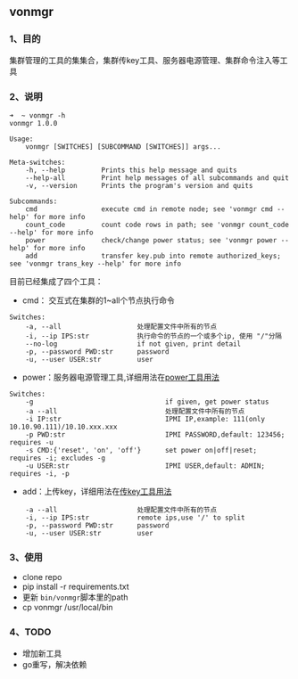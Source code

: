 ## vonmgr 

### 1、目的
集群管理的工具的集集合，集群传key工具、服务器电源管理、集群命令注入等工具

### 2、说明
```shell
➜  ~ vonmgr -h
vonmgr 1.0.0

Usage:
    vonmgr [SWITCHES] [SUBCOMMAND [SWITCHES]] args...

Meta-switches:
    -h, --help         Prints this help message and quits
    --help-all         Print help messages of all subcommands and quit
    -v, --version      Prints the program's version and quits

Subcommands:
    cmd                execute cmd in remote node; see 'vonmgr cmd --help' for more info
    count_code         count code rows in path; see 'vonmgr count_code --help' for more info
    power              check/change power status; see 'vonmgr power --help' for more info
    add                transfer key.pub into remote authorized_keys; see 'vonmgr trans_key --help' for more info
```
目前已经集成了四个工具：
- cmd： 交互式在集群的1~all个节点执行命令

```shell
Switches:
    -a, --all                   处理配置文件中所有的节点
    -i, --ip IPS:str            执行命令的节点的一个或多个ip, 使用 "/"分隔
    --no-log                    if not given, print detail
    -p, --password PWD:str      password
    -u, --user USER:str         user
```
- power：服务器电源管理工具,详细用法在[power工具用法](https://github.com/vonhng/ipmimgr/blob/master/README.md)

```shell
Switches:
    -g                                 if given, get power status
    -a --all                           处理配置文件中所有的节点
    -i IP:str                          IPMI IP,example: 111(only 10.10.90.111)/10.10.xxx.xxx
    -p PWD:str                         IPMI PASSWORD,default: 123456; requires -u
    -s CMD:{'reset', 'on', 'off'}      set power on|off|reset; requires -i; excludes -g
    -u USER:str                        IPMI USER,default: ADMIN; requires -i, -p
```
- add：上传key，详细用法在[传key工具用法](https://github.com/vonhng/transfer_pubkey/blob/master/README.md)

```Switches:
    -a --all                    处理配置文件中所有的节点
    -i, --ip IPS:str            remote ips,use '/' to split
    -p, --password PWD:str      password
    -u, --user USER:str         user
```
### 3、使用
- clone repo
- pip install -r requirements.txt
- 更新 `bin/vonmgr`脚本里的path
- cp vonmgr /usr/local/bin

### 4、TODO
- 增加新工具
- go重写，解决依赖